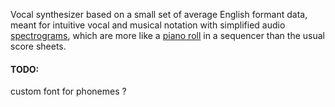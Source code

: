 Vocal synthesizer based on a small set of average English formant data, meant for intuitive vocal and musical notation with 
simplified audio <a href="https://en.wikipedia.org/wiki/Spectrogram" target="_blank">spectrograms</a>, which are more like a <a href="https://en.wikipedia.org/wiki/Piano_roll#/media/File:Computer_music_piano_roll.png" target="_blank">piano roll</a> 
in a sequencer than the usual score sheets.

#### TODO:  
custom font for phonemes ?
